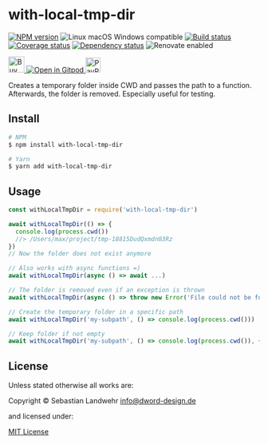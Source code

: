 <!-- TITLE/ -->
# with-local-tmp-dir
<!-- /TITLE -->

<!-- BADGES/ -->
[![NPM version](https://img.shields.io/npm/v/with-local-tmp-dir.svg)](https://npmjs.org/package/with-local-tmp-dir)
![Linux macOS Windows compatible](https://img.shields.io/badge/os-linux%20%7C%C2%A0macos%20%7C%C2%A0windows-blue)
[![Build status](https://img.shields.io/github/workflow/status/dword-design/with-local-tmp-dir/build)](https://github.com/dword-design/with-local-tmp-dir/actions)
[![Coverage status](https://img.shields.io/coveralls/dword-design/with-local-tmp-dir)](https://coveralls.io/github/dword-design/with-local-tmp-dir)
[![Dependency status](https://img.shields.io/david/dword-design/with-local-tmp-dir)](https://david-dm.org/dword-design/with-local-tmp-dir)
![Renovate enabled](https://img.shields.io/badge/renovate-enabled-brightgreen)

<a href="https://www.buymeacoffee.com/dword">
  <img
    src="https://www.buymeacoffee.com/assets/img/guidelines/download-assets-sm-2.svg"
    alt="Buy Me a Coffee"
    height="32"
  >
</a><a href="https://gitpod.io/#https://github.com/dword-design/with-local-tmp-dir">
  <img src="https://gitpod.io/button/open-in-gitpod.svg" alt="Open in Gitpod">
</a>
<a href="https://paypal.me/SebastianLandwehr">
  <img
    src="https://upload.wikimedia.org/wikipedia/commons/b/b5/PayPal.svg"
    alt="PayPal"
    height="30"
  >
</a>
<!-- /BADGES -->

<!-- DESCRIPTION/ -->
Creates a temporary folder inside CWD and passes the path to a function. Afterwards, the folder is removed. Especially useful for testing.
<!-- /DESCRIPTION -->

<!-- INSTALL/ -->
## Install

```bash
# NPM
$ npm install with-local-tmp-dir

# Yarn
$ yarn add with-local-tmp-dir
```
<!-- /INSTALL -->

## Usage

```js
const withLocalTmpDir = require('with-local-tmp-dir')

await withLocalTmpDir(() => {
  console.log(process.cwd())
  //> /Users/max/project/tmp-18815DudQxmdn03Rz
})
// Now the folder does not exist anymore

// Also works with async functions =)
await withLocalTmpDir(async () => await ...)

// The folder is removed even if an exception is thrown
await withLocalTmpDir(async () => throw new Error('File could not be found'))

// Create the temporary folder in a specific path
await withLocalTmpDir('my-subpath', () => console.log(process.cwd()))

// Keep folder if not empty
await withLocalTmpDir('my-subpath', () => console.log(process.cwd()), { unsafeCleanup: false })
```

<!-- LICENSE/ -->
## License

Unless stated otherwise all works are:

Copyright &copy; Sebastian Landwehr <info@dword-design.de>

and licensed under:

[MIT License](https://opensource.org/licenses/MIT)
<!-- /LICENSE -->
